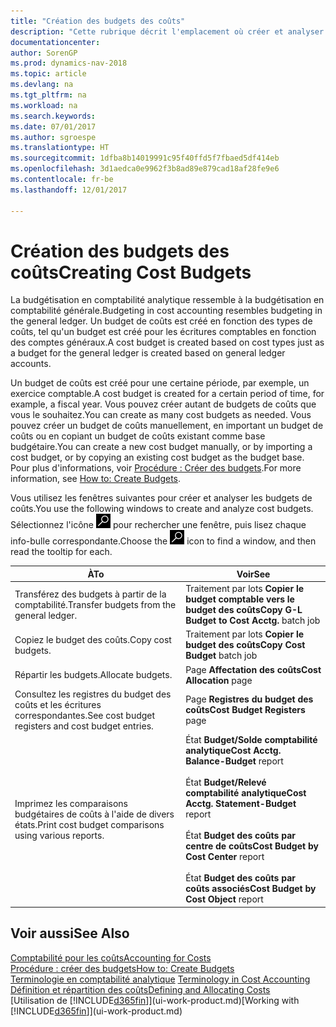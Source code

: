 ```yaml
---
title: "Création des budgets des coûts"
description: "Cette rubrique décrit l'emplacement où créer et analyser les budgets des coûts."
documentationcenter: 
author: SorenGP
ms.prod: dynamics-nav-2018
ms.topic: article
ms.devlang: na
ms.tgt_pltfrm: na
ms.workload: na
ms.search.keywords: 
ms.date: 07/01/2017
ms.author: sgroespe
ms.translationtype: HT
ms.sourcegitcommit: 1dfba8b14019991c95f40ffd5f7fbaed5df414eb
ms.openlocfilehash: 3d1aedca0e9962f3b8ad89e879cad18af28fe9e6
ms.contentlocale: fr-be
ms.lasthandoff: 12/01/2017

---
```

# <a name="creating-cost-budgets"></a><span data-ttu-id="38f63-103">Création des budgets des coûts</span><span class="sxs-lookup"><span data-stu-id="38f63-103">Creating Cost Budgets</span></span>
<span data-ttu-id="38f63-104">La budgétisation en comptabilité analytique ressemble à la budgétisation en comptabilité générale.</span><span class="sxs-lookup"><span data-stu-id="38f63-104">Budgeting in cost accounting resembles budgeting in the general ledger.</span></span> <span data-ttu-id="38f63-105">Un budget de coûts est créé en fonction des types de coûts, tel qu'un budget est créé pour les écritures comptables en fonction des comptes généraux.</span><span class="sxs-lookup"><span data-stu-id="38f63-105">A cost budget is created based on cost types just as a budget for the general ledger is created based on general ledger accounts.</span></span>  

<span data-ttu-id="38f63-106">Un budget de coûts est créé pour une certaine période, par exemple, un exercice comptable.</span><span class="sxs-lookup"><span data-stu-id="38f63-106">A cost budget is created for a certain period of time, for example, a fiscal year.</span></span> <span data-ttu-id="38f63-107">Vous pouvez créer autant de budgets de coûts que vous le souhaitez.</span><span class="sxs-lookup"><span data-stu-id="38f63-107">You can create as many cost budgets as needed.</span></span> <span data-ttu-id="38f63-108">Vous pouvez créer un budget de coûts manuellement, en important un budget de coûts ou en copiant un budget de coûts existant comme base budgétaire.</span><span class="sxs-lookup"><span data-stu-id="38f63-108">You can create a new cost budget manually, or by importing a cost budget, or by copying an existing cost budget as the budget base.</span></span> <span data-ttu-id="38f63-109">Pour plus d'informations, voir [Procédure : Créer des budgets](finance-how-create-budgets.md).</span><span class="sxs-lookup"><span data-stu-id="38f63-109">For more information, see [How to: Create Budgets](finance-how-create-budgets.md).</span></span>

<span data-ttu-id="38f63-110">Vous utilisez les fenêtres suivantes pour créer et analyser les budgets de coûts.</span><span class="sxs-lookup"><span data-stu-id="38f63-110">You use the following windows to create and analyze cost budgets.</span></span> <span data-ttu-id="38f63-111">Sélectionnez l'icône ![Page ou état pour la recherche](media/ui-search/search_small.png "Page ou état pour la recherche") pour rechercher une fenêtre, puis lisez chaque info-bulle correspondante.</span><span class="sxs-lookup"><span data-stu-id="38f63-111">Choose the ![Search for Page or Report](media/ui-search/search_small.png "Search for Page or Report icon") icon to find a window, and then read the tooltip for each.</span></span>

|<span data-ttu-id="38f63-112">À</span><span class="sxs-lookup"><span data-stu-id="38f63-112">To</span></span>|<span data-ttu-id="38f63-113">Voir</span><span class="sxs-lookup"><span data-stu-id="38f63-113">See</span></span>|  
|--------|---------|  
|<span data-ttu-id="38f63-114">Transférez des budgets à partir de la comptabilité.</span><span class="sxs-lookup"><span data-stu-id="38f63-114">Transfer budgets from the general ledger.</span></span>|<span data-ttu-id="38f63-115">Traitement par lots **Copier le budget comptable vers le budget des coûts**</span><span class="sxs-lookup"><span data-stu-id="38f63-115">**Copy G-L Budget to Cost Acctg.** batch job</span></span>|  
|<span data-ttu-id="38f63-116">Copiez le budget des coûts.</span><span class="sxs-lookup"><span data-stu-id="38f63-116">Copy cost budgets.</span></span>|<span data-ttu-id="38f63-117">Traitement par lots **Copier le budget des coûts**</span><span class="sxs-lookup"><span data-stu-id="38f63-117">**Copy Cost Budget** batch job</span></span>|  
|<span data-ttu-id="38f63-118">Répartir les budgets.</span><span class="sxs-lookup"><span data-stu-id="38f63-118">Allocate budgets.</span></span>|<span data-ttu-id="38f63-119">Page **Affectation des coûts**</span><span class="sxs-lookup"><span data-stu-id="38f63-119">**Cost Allocation** page</span></span>|  
|<span data-ttu-id="38f63-120">Consultez les registres du budget des coûts et les écritures correspondantes.</span><span class="sxs-lookup"><span data-stu-id="38f63-120">See cost budget registers and cost budget entries.</span></span>|<span data-ttu-id="38f63-121">Page **Registres du budget des coûts**</span><span class="sxs-lookup"><span data-stu-id="38f63-121">**Cost Budget Registers** page</span></span>|  
|<span data-ttu-id="38f63-122">Imprimez les comparaisons budgétaires de coûts à l'aide de divers états.</span><span class="sxs-lookup"><span data-stu-id="38f63-122">Print cost budget comparisons using various reports.</span></span>|<span data-ttu-id="38f63-123">État **Budget/Solde comptabilité analytique**</span><span class="sxs-lookup"><span data-stu-id="38f63-123">**Cost Acctg. Balance-Budget** report</span></span><br /><br /> <span data-ttu-id="38f63-124">État **Budget/Relevé comptabilité analytique**</span><span class="sxs-lookup"><span data-stu-id="38f63-124">**Cost Acctg. Statement-Budget** report</span></span><br /><br /> <span data-ttu-id="38f63-125">État **Budget des coûts par centre de coûts**</span><span class="sxs-lookup"><span data-stu-id="38f63-125">**Cost Budget by Cost Center** report</span></span><br /><br /> <span data-ttu-id="38f63-126">État **Budget des coûts par coûts associés**</span><span class="sxs-lookup"><span data-stu-id="38f63-126">**Cost Budget by Cost Object** report</span></span>|  

## <a name="see-also"></a><span data-ttu-id="38f63-127">Voir aussi</span><span class="sxs-lookup"><span data-stu-id="38f63-127">See Also</span></span>  
[<span data-ttu-id="38f63-128">Comptabilité pour les coûts</span><span class="sxs-lookup"><span data-stu-id="38f63-128">Accounting for Costs</span></span>](finance-manage-cost-accounting.md)  
[<span data-ttu-id="38f63-129">Procédure : créer des budgets</span><span class="sxs-lookup"><span data-stu-id="38f63-129">How to: Create Budgets</span></span>](finance-how-create-budgets.md)  
<span data-ttu-id="38f63-130">[Terminologie en comptabilité analytique](finance-terminology-in-cost-accounting.md) </span><span class="sxs-lookup"><span data-stu-id="38f63-130">[Terminology in Cost Accounting](finance-terminology-in-cost-accounting.md) </span></span>  
[<span data-ttu-id="38f63-131">Définition et répartition des coûts</span><span class="sxs-lookup"><span data-stu-id="38f63-131">Defining and Allocating Costs</span></span>](finance-define-and-allocate-costs.md)  
<span data-ttu-id="38f63-132">[Utilisation de [!INCLUDE[d365fin](includes/d365fin_md.md)]](ui-work-product.md)</span><span class="sxs-lookup"><span data-stu-id="38f63-132">[Working with [!INCLUDE[d365fin](includes/d365fin_md.md)]](ui-work-product.md)</span></span>


